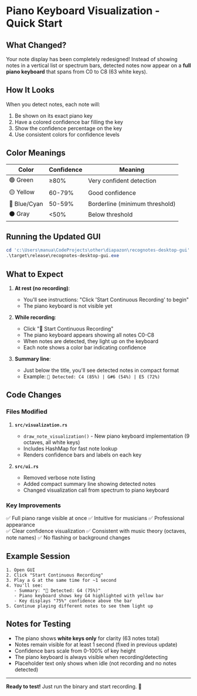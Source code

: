 # Piano Keyboard Visualization - Quick Start

## What Changed?

Your note display has been completely redesigned! Instead of showing notes in a vertical list or spectrum bars, detected notes now appear on a **full piano keyboard** that spans from C0 to C8 (63 white keys).

## How It Looks

When you detect notes, each note will:
1. Be shown on its exact piano key
2. Have a colored confidence bar filling the key
3. Show the confidence percentage on the key
4. Use consistent colors for confidence levels

## Color Meanings

| Color | Confidence | Meaning |
|-------|-----------|---------|
| 🟢 Green | ≥80% | Very confident detection |
| 🟡 Yellow | 60-79% | Good confidence |
| 🔵 Blue/Cyan | 50-59% | Borderline (minimum threshold) |
| ⚫ Gray | <50% | Below threshold |

## Running the Updated GUI

```powershell
cd 'c:\Users\manua\CodeProjects\other\diapazon\recognotes-desktop-gui'
.\target\release\recognotes-desktop-gui.exe
```

## What to Expect

1. **At rest (no recording)**: 
   - You'll see instructions: "Click 'Start Continuous Recording' to begin"
   - The piano keyboard is not visible yet

2. **While recording**:
   - Click "🎤 Start Continuous Recording"
   - The piano keyboard appears showing all notes C0-C8
   - When notes are detected, they light up on the keyboard
   - Each note shows a color bar indicating confidence

3. **Summary line**:
   - Just below the title, you'll see detected notes in compact format
   - Example: `🎵 Detected: C4 (85%) | G#6 (54%) | E5 (72%)`

## Code Changes

### Files Modified

1. **`src/visualization.rs`**
   - `draw_note_visualization()` - New piano keyboard implementation (9 octaves, all white keys)
   - Includes HashMap for fast note lookup
   - Renders confidence bars and labels on each key

2. **`src/ui.rs`**
   - Removed verbose note listing
   - Added compact summary line showing detected notes
   - Changed visualization call from spectrum to piano keyboard

### Key Improvements

✅ Full piano range visible at once
✅ Intuitive for musicians
✅ Professional appearance  
✅ Clear confidence visualization
✅ Consistent with music theory (octaves, note names)
✅ No flashing or background changes

## Example Session

```
1. Open GUI
2. Click "Start Continuous Recording"
3. Play a G at the same time for ~1 second
4. You'll see:
   - Summary: "🎵 Detected: G4 (75%)"
   - Piano keyboard shows key G4 highlighted with yellow bar
   - Key displays "75%" confidence above the bar
5. Continue playing different notes to see them light up
```

## Notes for Testing

- The piano shows **white keys only** for clarity (63 notes total)
- Notes remain visible for at least 1 second (fixed in previous update)
- Confidence bars scale from 0-100% of key height
- The piano keyboard is always visible when recording/detecting
- Placeholder text only shows when idle (not recording and no notes detected)

---

**Ready to test!** Just run the binary and start recording. 🎵
